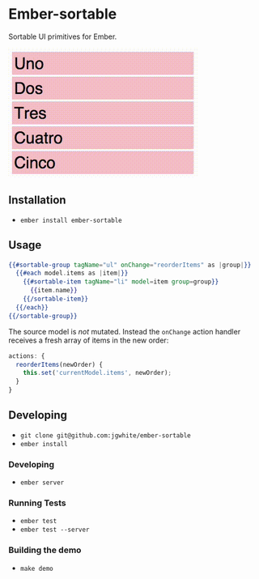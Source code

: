 # Ember-sortable

Sortable UI primitives for Ember.

![ember-sortable in action](demo.gif)

## Installation

* `ember install ember-sortable`

## Usage

```hbs
{{#sortable-group tagName="ul" onChange="reorderItems" as |group|}}
  {{#each model.items as |item|}}
    {{#sortable-item tagName="li" model=item group=group}}
      {{item.name}}
    {{/sortable-item}}
  {{/each}}
{{/sortable-group}}
```

The source model is *not* mutated. Instead the `onChange` action handler
receives a fresh array of items in the new order:

```js
actions: {
  reorderItems(newOrder) {
    this.set('currentModel.items', newOrder);
  }
}
```

## Developing

* `git clone git@github.com:jgwhite/ember-sortable`
* `ember install`

### Developing

* `ember server`

### Running Tests

* `ember test`
* `ember test --server`

### Building the demo

* `make demo`
